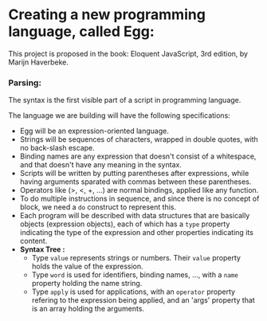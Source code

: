 # Creating a new programming language, called Egg:

This project is proposed in the book: Eloquent JavaScript, 3rd edition, by Marijn Haverbeke.

### Parsing:

The syntax is the first visible part of a script in programming language.

The language we are building will have the following specifications:
- Egg will be an expression-oriented language.
- Strings will be sequences of characters, wrapped in double quotes, with no back-slash escape.
- Binding names are any expression that doesn't consist of a whitespace, and that doesn't have any meaning in the syntax.
- Scripts will be written by putting parentheses after expressions, while having arguments sparated with commas between these parentheses.
- Operators like (>, <, +, ...) are normal bindings, applied like any function.
- To do multiple instructions in sequence, and since there is no concept of block, we need a `do` construct to represent this.
- Each program will be described with data structures that are basically objects (expression objects), each of which has a `type` property indicating the type of the expression and other properties indicating its content.
- <strong>Syntax Tree :</strong>
    - Type `value` represents strings or numbers. Their `value` property holds the value of the expression.
    - Type `word` is used for identifiers, binding names, ..., with a `name` property holding the name string.
    - Type `apply` is used for applications, with an `operator` property refering to the expression being applied, and an 'args' property that is an array holding the arguments.
